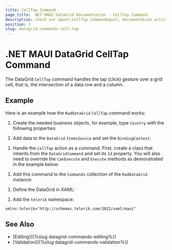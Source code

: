 ```yaml
---
title: CellTap Command
page_title: .NET MAUI DataGrid Documentation - CellTap Command
description: Check our &quot;CellTap Command&quot; documentation article for Telerik DataGrid for .NET MAUI control.
position: 1
slug: datagrid-commands-cell-tap
---
```


# .NET MAUI DataGrid CellTap Command

The DataGrid `CellTap` command handles the tap (click) gesture over a grid cell, that is, the intersection of a data row and a column.

## Example

Here is an example how the `RadDataGrid` `CellTap` command works:

1. Create the needed business objects, for example, type `Country` with the following properties:

 <snippet id='datagrid-commands-celltap-businessobject'/>

1. Add data to the `DataGrid` `ItemsSource` and set the `BindingContext`:

  <snippet id='datagrid-commands-celltap-data'/>



1. Handle the `CellTap` action as a command. First, create a class that inherits from the `DataGridCommand` and set its `Id` property. You will also need to override the `CanExecute` and `Execute` methods as demonstrated in the example below:

 <snippet id='datagrid-commands-celltap'/>

1. Add this command to the `Commands` collection of the `RadDataGrid` instance:

 <snippet id='datagrid-commands-cetttap-add'/>

1. Define the DataGrid in XAML:

 <snippet id='datagrid-commands-celltap-xaml'/>

1. Add the `telerik` namespace:

 ```XAML
xmlns:telerik="http://schemas.telerik.com/2022/xaml/maui"
 ```

## See Also

- [Editing]({%slug datagrid-commands-editing%})
- [Validation]({%slug datagrid-commands-validation%})
